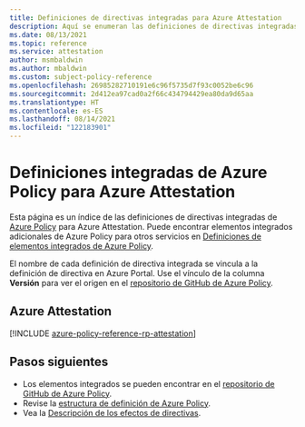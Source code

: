 ```yaml
---
title: Definiciones de directivas integradas para Azure Attestation
description: Aquí se enumeran las definiciones de directivas integradas de Azure Policy para Azure Attestation. Estas definiciones de directivas integradas proporcionan enfoques comunes para administrar los recursos de Azure.
ms.date: 08/13/2021
ms.topic: reference
ms.service: attestation
author: msmbaldwin
ms.author: mbaldwin
ms.custom: subject-policy-reference
ms.openlocfilehash: 26985282710191e6c96f5735d7f93c0052be6c96
ms.sourcegitcommit: 2d412ea97cad0a2f66c434794429ea80da9d65aa
ms.translationtype: HT
ms.contentlocale: es-ES
ms.lasthandoff: 08/14/2021
ms.locfileid: "122183901"
---
```

# <a name="azure-policy-built-in-definitions-for-azure-attestation"></a>Definiciones integradas de Azure Policy para Azure Attestation

Esta página es un índice de las definiciones de directivas integradas de [Azure Policy](../governance/policy/overview.md) para Azure Attestation. Puede encontrar elementos integrados adicionales de Azure Policy para otros servicios en [Definiciones de elementos integrados de Azure Policy](../governance/policy/samples/built-in-policies.md).

El nombre de cada definición de directiva integrada se vincula a la definición de directiva en Azure Portal. Use el vínculo de la columna **Versión** para ver el origen en el [repositorio de GitHub de Azure Policy](https://github.com/Azure/azure-policy).

## <a name="azure-attestation"></a>Azure Attestation

[!INCLUDE [azure-policy-reference-rp-attestation](../../includes/policy/reference/byrp/microsoft.attestation.md)]

## <a name="next-steps"></a>Pasos siguientes

- Los elementos integrados se pueden encontrar en el [repositorio de GitHub de Azure Policy](https://github.com/Azure/azure-policy).
- Revise la [estructura de definición de Azure Policy](../governance/policy/concepts/definition-structure.md).
- Vea la [Descripción de los efectos de directivas](../governance/policy/concepts/effects.md).
